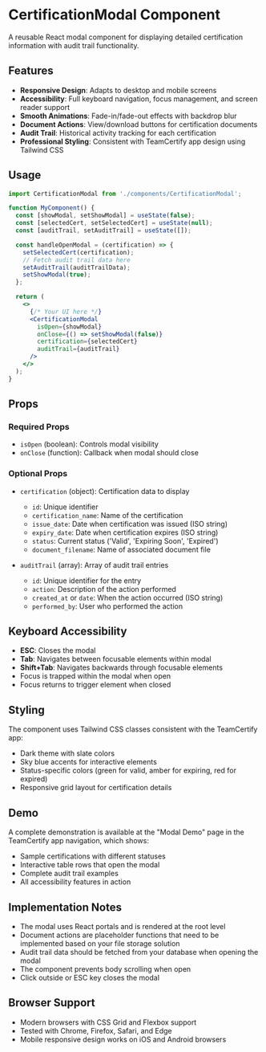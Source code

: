 # CertificationModal Component

A reusable React modal component for displaying detailed certification information with audit trail functionality.

## Features

- **Responsive Design**: Adapts to desktop and mobile screens
- **Accessibility**: Full keyboard navigation, focus management, and screen reader support
- **Smooth Animations**: Fade-in/fade-out effects with backdrop blur
- **Document Actions**: View/download buttons for certification documents
- **Audit Trail**: Historical activity tracking for each certification
- **Professional Styling**: Consistent with TeamCertify app design using Tailwind CSS

## Usage

```jsx
import CertificationModal from './components/CertificationModal';

function MyComponent() {
  const [showModal, setShowModal] = useState(false);
  const [selectedCert, setSelectedCert] = useState(null);
  const [auditTrail, setAuditTrail] = useState([]);

  const handleOpenModal = (certification) => {
    setSelectedCert(certification);
    // Fetch audit trail data here
    setAuditTrail(auditTrailData);
    setShowModal(true);
  };

  return (
    <>
      {/* Your UI here */}
      <CertificationModal
        isOpen={showModal}
        onClose={() => setShowModal(false)}
        certification={selectedCert}
        auditTrail={auditTrail}
      />
    </>
  );
}
```

## Props

### Required Props

- `isOpen` (boolean): Controls modal visibility
- `onClose` (function): Callback when modal should close

### Optional Props

- `certification` (object): Certification data to display
  - `id`: Unique identifier
  - `certification_name`: Name of the certification
  - `issue_date`: Date when certification was issued (ISO string)
  - `expiry_date`: Date when certification expires (ISO string)
  - `status`: Current status ('Valid', 'Expiring Soon', 'Expired')
  - `document_filename`: Name of associated document file

- `auditTrail` (array): Array of audit trail entries
  - `id`: Unique identifier for the entry
  - `action`: Description of the action performed
  - `created_at` or `date`: When the action occurred (ISO string)
  - `performed_by`: User who performed the action

## Keyboard Accessibility

- **ESC**: Closes the modal
- **Tab**: Navigates between focusable elements within modal
- **Shift+Tab**: Navigates backwards through focusable elements
- Focus is trapped within the modal when open
- Focus returns to trigger element when closed

## Styling

The component uses Tailwind CSS classes consistent with the TeamCertify app:
- Dark theme with slate colors
- Sky blue accents for interactive elements
- Status-specific colors (green for valid, amber for expiring, red for expired)
- Responsive grid layout for certification details

## Demo

A complete demonstration is available at the "Modal Demo" page in the TeamCertify app navigation, which shows:
- Sample certifications with different statuses
- Interactive table rows that open the modal
- Complete audit trail examples
- All accessibility features in action

## Implementation Notes

- The modal uses React portals and is rendered at the root level
- Document actions are placeholder functions that need to be implemented based on your file storage solution
- Audit trail data should be fetched from your database when opening the modal
- The component prevents body scrolling when open
- Click outside or ESC key closes the modal

## Browser Support

- Modern browsers with CSS Grid and Flexbox support
- Tested with Chrome, Firefox, Safari, and Edge
- Mobile responsive design works on iOS and Android browsers 